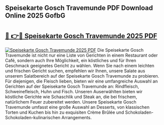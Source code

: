 ## Speisekarte Gosch Travemunde PDF Download Online 2025 GofbG

# <h2><a href="http://gc99qqx.nevu.top/?p=Speisekarte+Gosch+Travemunde">🔗 👉🔴 Speisekarte Gosch Travemunde 2025 PDF</a></h2>

[![Speisekarte Gosch Travemunde 2025 PDF](https://i.imgur.com/dBaPXMq.png)](http://gc99qqx.nevu.top/?p=Speisekarte+Gosch+Travemunde)
Die Speisekarte Gosch Travemunde ist nicht nur eine Liste von Gerichten in einem Restaurant oder Café, sondern auch Ihre Möglichkeit, ein köstliches und für Ihren Geschmack geeignetes Gericht zu wählen. Wenn Sie nach einem leichten und frischen Gericht suchen, empfehlen wir Ihnen, unsere Salate aus unserem Salatbereich auf der Speisekarte Gosch Travemunde zu probieren. Für diejenigen, die Fleisch lieben, bieten wir eine umfangreiche Auswahl an Gerichten auf der Speisekarte Gosch Travemunde an: Rindfleisch, Schweinefleisch, Huhn und Fisch. Unseren Auserwählten bieten wir köstliche Gerichte wie Schaschlik und Steak an, die bei frischem, natürlichem Feuer zubereitet werden. Unsere Speisekarte Gosch Travemunde umfasst eine große Auswahl an Desserts, von klassischen Torten und Kuchen bis hin zu exquisiten Crème Brûlée und Schokoladen-Schokoladen-kulinarischen Arrangements.
